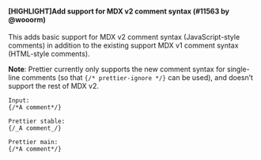 #### [HIGHLIGHT]Add support for MDX v2 comment syntax (#11563 by @wooorm)

This adds basic support for MDX v2 comment syntax (JavaScript-style comments) in addition to the existing support MDX v1 comment syntax (HTML-style comments).

**Note**: Prettier currently only supports the new comment syntax for single-line comments (so that `{/* prettier-ignore */}` can be used), and doesn’t support the rest of MDX v2.

<!-- prettier-ignore -->
```mdx
Input:
{/*A comment*/}

Prettier stable:
{/_A comment_/}

Prettier main:
{/*A comment*/}
```
